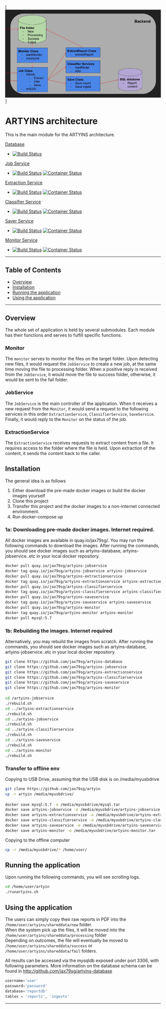 [![ARTYINS Architecture](https://github.com/jax79sg/artyins/raw/master/SoftwareArchitecture.jpg)]

# ARTYINS architecture
This is the main module for the ARTYINS architecture. 

[Database](https://github.com/jax79sg/artyins-database)
- [![Build Status](https://travis-ci.com/jax79sg/artyins-database.svg?branch=master)](https://travis-ci.com/jax79sg/artyins-database)

[Job Service](https://github.com/jax79sg/artyins-jobservice)
- [![Build Status](https://travis-ci.com/jax79sg/artyins-jobservice.svg?branch=master)](https://travis-ci.com/jax79sg/artyins-jobservice)
[![Container Status](https://quay.io/repository/jax79sg/artyins-jobservice/status)](https://quay.io/repository/jax79sg/artyins-jobservice)

[Extraction Service](https://github.com/jax79sg/artyins-extractionservice)
- [![Build Status](https://travis-ci.com/jax79sg/artyins-extractionservice.svg?branch=master)](https://travis-ci.com/jax79sg/artyins-extractionservice)
[![Container Status](https://quay.io/repository/jax79sg/artyins-extractionservice/status)](https://quay.io/repository/jax79sg/artyins-extractionservice)

[Classifier Service](https://github.com/jax79sg/artyins-classifierservice)
- [![Build Status](https://travis-ci.com/jax79sg/artyins-classifierservice.svg?token=BREzYzgtHGHQp4of21Xp&branch=master)](https://travis-ci.com/jax79sg/artyins-classifierservice)
[![Container Status](https://quay.io/repository/jax79sg/artyins-classifierservice/status)](https://quay.io/repository/jax79sg/artyins-classifierservice)

[Saver Service](https://github.com/jax79sg/artyins-saveservice)
- [![Build Status](https://travis-ci.com/jax79sg/artyins-saveservice.svg?branch=master)](https://travis-ci.com/jax79sg/artyins-saveservice)
[![Container Status](https://quay.io/repository/jax79sg/artyins-saveservice/status)](https://quay.io/repository/jax79sg/artyins-saveservice)

[Monitor Service](https://github.com/jax79sg/artyins-monitor)
- [![Build Status](https://travis-ci.com/jax79sg/artyins-monitor.svg?branch=master)](https://travis-ci.com/jax79sg/artyins-monitor)
[![Container Status](https://quay.io/repository/jax79sg/artyins-monitor/status)](https://quay.io/repository/jax79sg/artyins-monitor)
---

## Table of Contents 
- [Overview](#Overview)
- [Installation](#Installation)
- [Running the application](#Running-the-application)
- [Using the application](#Using-the-application)

---
## Overview
The whole set of application is held by several submodules. Each module has their functions and serves to fulfill specific functions.

### Monitor
The `monitor`  serves to monitor the files on the target folder. Upon detecting new files, it would request the `JobService` to create a new job, at the same time moving the file to processing folder. When a positive reply is received from the `JobService`, it would move the file to success folder, otherwise, it would be sent to the fail folder.

### JobService
The `JobService` is the main controller of the application. When it receives a new request from the `Monitor`, it would send a request to the following services in this order `ExtractionService`, `ClassifierService`, `SaveService`. Finally, it would reply to the `Monitor` on the status of the job.

### ExtractionService
The `ExtractionService` receives requests to extract content from a file. It requires access to the folder where the file is held. Upon extraction of the content, it sends the content back to the caller.



## Installation
The general idea is as follows
1. Either download the pre-made docker images or build the docker images yourself
2. Clone this project
2. Transfer this project and the docker images to a non-internet connected environment.
3. Run docker-compose up

### 1a: Downloading pre-made docker images. Internet required.
All docker images are available in quay.io/jax79sg/. You may run the following commands to download the images. After running the commands, you should see docker images such as artyins-database, artyins-jobservice..etc in your local docker repository.
```bash
docker pull quay.io/jax79sg/artyins-jobservice
docker tag quay.io/jax79sg/artyins-jobservice artyins-jobservice
docker pull quay.io/jax79sg/artyins-extractionservice
docker tag quay.io/jax79sg/artyins-extractionservice artyins-extractionservice
docker pull quay.io/jax79sg/artyins-classifierservice
docker tag quay.io/jax79sg/artyins-classifierservice artyins-classifierservice
docker pull quay.io/jax79sg/artyins-saveservice
docker tag quay.io/jax79sg/artyins-saveservice artyins-saveservice
docker pull quay.io/jax79sg/artyins-monitor
docker tag quay.io/jax79sg/artyins-monitor artyins-monitor
docker pull mysql:5.7
```

### 1b: Rebuilding the images. Internet required
Alternatively, you may rebuild the images from scratch. After running the commands, you should see docker images such as artyins-database, artyins-jobservice..etc in your local docker repository.
```bash
git clone https://github.com/jax79sg/artyins-database
git clone https://github.com/jax79sg/artyins-jobservice
git clone https://github.com/jax79sg/artyins-extractionservice
git clone https://github.com/jax79sg/artyins-classifierservice
git clone https://github.com/jax79sg/artyins-saveservice
git clone https://github.com/jax79sg/artyins-monitor

cd /artyins-jobservice
./rebuild.sh
cd ../artyins-extractionservice
./rebuild.sh
cd ../artyins-jobservice
./rebuild.sh
cd ../artyins-classifierservice
./rebuild.sh
cd ../artyins-saveservice
./rebuild.sh
cd ../artyins-monitor
./rebuild.sh
```
### Transfer to offline env
Copying to USB Drive, assuming that the USB disk is on /media/myusbdrive
```bash
git clone https://github.com/jax79sg/artyin
cp -r artyin /media/myusbdrive/

docker save mysql:5.7 -o /media/myusbdrive/mysql.tar
docker save artyins-jobservice -o /media/myusbdrive/artyins-jobservice.tar
docker save artyins-extractionservice -o /media/myusbdrive/artyins-extractionservice.tar
docker save artyins-classifierservice -o /media/myusbdrive/artyins-classifierservice.tar
docker save artyins-saveservice -o /media/myusbdrive/artyins-saveservice.tar
docker save artyins-monitor -o /media/myusbdrive/artyins-monitor.tar
```

Copying to the offline computer
```bash
cp -r /media/myusbdrive/* /home/user/
```

## Running the application
Upon running the following commands, you will see scrolling logs.
```bash
cd /home/user/artyin
./runartyins.sh
```

## Using the application
The users can simply copy their raw reports in PDF into the `/home/user/artyins/shareddata/new` folder. <br>
When the system pick up the files, it will be moved into the `/home/user/artyins/shareddata/processing` folder <br>
Depending on outcomes, the file will eventually be moved to `/home/user/artyins/shareddata/success` or `/home/user/artyins/shareddata/fail` folders.

All results can be accessed via the mysqldb exposed under port 3306, with following parameters. More information on the database schema can be found in http://github.com/jax79sg/artyins-database
```python
username='user'
password='password'
database='reportdb'
tables = 'reports', 'ingests'
```

---

